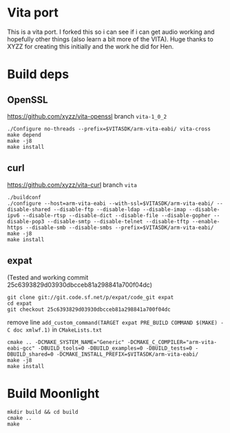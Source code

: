 # Vita port

This is a vita port. I forked this so i can see if i can get audio working and hopefully other things (also learn a bit more of the VITA). Huge thanks to XYZZ for creating this initially and the work he did for Hen.

# Build deps

## OpenSSL

https://github.com/xyzz/vita-openssl branch `vita-1_0_2`

```
./Configure no-threads --prefix=$VITASDK/arm-vita-eabi/ vita-cross
make depend
make -j8
make install
```

## curl

https://github.com/xyzz/vita-curl branch `vita`


```
./buildconf
./configure --host=arm-vita-eabi --with-ssl=$VITASDK/arm-vita-eabi/ --disable-shared --disable-ftp --disable-ldap --disable-imap --disable-ipv6 --disable-rtsp --disable-dict --disable-file --disable-gopher --disable-pop3 --disable-smtp --disable-telnet --disable-tftp --enable-https --disable-smb --disable-smbs --prefix=$VITASDK/arm-vita-eabi/
make -j8
make install
```

## expat

(Tested and working commit 25c6393829d03930dbcceb81a298841a700f04dc)

```
git clone git://git.code.sf.net/p/expat/code_git expat
cd expat
git checkout 25c6393829d03930dbcceb81a298841a700f04dc
```

remove line `add_custom_command(TARGET expat PRE_BUILD COMMAND $(MAKE) -C doc xmlwf.1)` in `CMakeLists.txt`

```
cmake .. -DCMAKE_SYSTEM_NAME="Generic" -DCMAKE_C_COMPILER="arm-vita-eabi-gcc" -DBUILD_tools=0 -DBUILD_examples=0 -DBUILD_tests=0 -DBUILD_shared=0 -DCMAKE_INSTALL_PREFIX=$VITASDK/arm-vita-eabi/
make -j8
make install
```

# Build Moonlight

```
mkdir build && cd build
cmake ..
make
```
